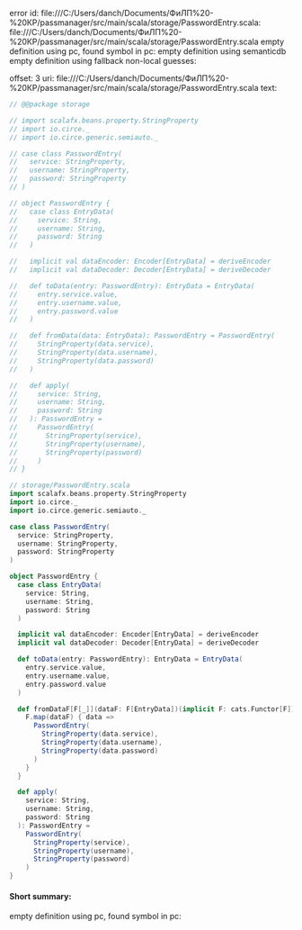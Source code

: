 error id: file:///C:/Users/danch/Documents/ФиЛП%20-%20КР/passmanager/src/main/scala/storage/PasswordEntry.scala:
file:///C:/Users/danch/Documents/ФиЛП%20-%20КР/passmanager/src/main/scala/storage/PasswordEntry.scala
empty definition using pc, found symbol in pc: 
empty definition using semanticdb
empty definition using fallback
non-local guesses:

offset: 3
uri: file:///C:/Users/danch/Documents/ФиЛП%20-%20КР/passmanager/src/main/scala/storage/PasswordEntry.scala
text:
```scala
// @@package storage

// import scalafx.beans.property.StringProperty
// import io.circe._
// import io.circe.generic.semiauto._

// case class PasswordEntry(
//   service: StringProperty,
//   username: StringProperty,
//   password: StringProperty
// )

// object PasswordEntry {
//   case class EntryData(
//     service: String,
//     username: String,
//     password: String
//   )

//   implicit val dataEncoder: Encoder[EntryData] = deriveEncoder
//   implicit val dataDecoder: Decoder[EntryData] = deriveDecoder

//   def toData(entry: PasswordEntry): EntryData = EntryData(
//     entry.service.value,
//     entry.username.value,
//     entry.password.value
//   )

//   def fromData(data: EntryData): PasswordEntry = PasswordEntry(
//     StringProperty(data.service),
//     StringProperty(data.username),
//     StringProperty(data.password)
//   )

//   def apply(
//     service: String, 
//     username: String, 
//     password: String
//   ): PasswordEntry = 
//     PasswordEntry(
//       StringProperty(service),
//       StringProperty(username),
//       StringProperty(password)
//     )
// }

// storage/PasswordEntry.scala
import scalafx.beans.property.StringProperty
import io.circe._
import io.circe.generic.semiauto._

case class PasswordEntry(
  service: StringProperty,
  username: StringProperty,
  password: StringProperty
)

object PasswordEntry {
  case class EntryData(
    service: String,
    username: String,
    password: String
  )

  implicit val dataEncoder: Encoder[EntryData] = deriveEncoder
  implicit val dataDecoder: Decoder[EntryData] = deriveDecoder

  def toData(entry: PasswordEntry): EntryData = EntryData(
    entry.service.value,
    entry.username.value,
    entry.password.value
  )

  def fromDataF[F[_]](dataF: F[EntryData])(implicit F: cats.Functor[F]): F[PasswordEntry] = {
    F.map(dataF) { data =>
      PasswordEntry(
        StringProperty(data.service),
        StringProperty(data.username),
        StringProperty(data.password)
      )
    }
  }

  def apply(
    service: String, 
    username: String, 
    password: String
  ): PasswordEntry = 
    PasswordEntry(
      StringProperty(service),
      StringProperty(username),
      StringProperty(password)
    )
}
```


#### Short summary: 

empty definition using pc, found symbol in pc: 